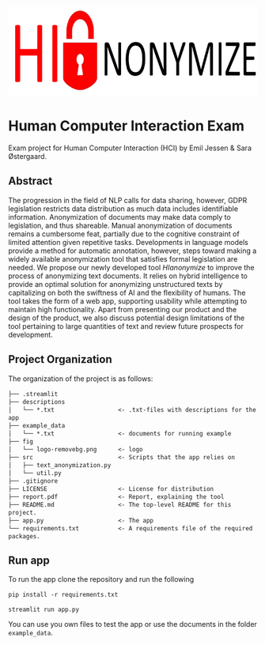 <p align="center">
  <a href="https://github.com/saraoe/HCI_exam">
    <img src="fig/logo-removebg.png" alt="Logo" width=760 height=183>
  </a>
</p>

# Human Computer Interaction Exam

Exam project for Human Computer Interaction (HCI) by Emil Jessen &amp; Sara Østergaard.

## Abstract
The progression in the field of NLP calls for data sharing, however, GDPR legislation restricts data distribution as much data includes identifiable information. Anonymization of documents may make data comply to legislation, and thus shareable. Manual anonymization of documents remains a cumbersome feat, partially due to the cognitive constraint of limited attention given repetitive tasks. Developments in language models provide a method for automatic annotation, however, steps toward making a widely available anonymization tool that satisfies formal legislation are needed.
We propose our newly developed tool _HIanonymize_ to improve the process of anonymizing text documents. It relies on hybrid intelligence to provide an optimal solution for anonymizing unstructured texts by capitalizing on both the swiftness of AI and the flexibility of humans. The tool takes the form of a web app, supporting usability while attempting to maintain high functionality.
Apart from presenting our product and the design of the product, we also discuss potential design limitations of the tool pertaining to large quantities of text and review future prospects for development.

## Project Organization
The organization of the project is as follows:

```
├── .streamlit
├── descriptions
│   └── *.txt                  <- .txt-files with descriptions for the app
├── example_data
│   └── *.txt                  <- documents for running example   
├── fig
│   └── logo-removebg.png      <- logo
├── src                        <- Scripts that the app relies on
│   ├── text_anonymization.py                 
│   └── util.py
├── .gitignore                  
├── LICENSE                    <- License for distribution
├── report.pdf                 <- Report, explaining the tool
├── README.md                  <- The top-level README for this project.
├── app.py                     <- The app
└── requirements.txt           <- A requirements file of the required packages.
```

## Run app
To run the app clone the repository and run the following
```
pip install -r requirements.txt
```

```
streamlit run app.py
```

You can use you own files to test the app or use the documents in the folder ```example_data```.
